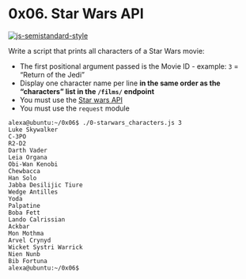 # 0x06. Star Wars API

[![js-semistandard-style](https://raw.githubusercontent.com/standard/semistandard/master/badge.svg)](https://github.com/standard/semistandard)

<p>Write a script that prints all characters of a Star Wars movie:</p>
<ul>
<li>The first positional argument passed is the Movie ID - example: <code>3</code> = “Return of the Jedi” </li>
<li>Display one character name per line <strong>in the same order as the “characters” list in the <code>/films/</code> endpoint</strong></li>
<li>You must use the <a href="/rltoken/gh_NaSUk9QlXHVoACFU-tg" title="Star wars API" target="_blank">Star wars API</a></li>
<li>You must use the <code>request</code> module</li>
</ul>
<pre><code>alexa@ubuntu:~/0x06$ ./0-starwars_characters.js 3
Luke Skywalker
C-3PO
R2-D2
Darth Vader
Leia Organa
Obi-Wan Kenobi
Chewbacca
Han Solo
Jabba Desilijic Tiure
Wedge Antilles
Yoda
Palpatine
Boba Fett
Lando Calrissian
Ackbar
Mon Mothma
Arvel Crynyd
Wicket Systri Warrick
Nien Nunb
Bib Fortuna
alexa@ubuntu:~/0x06$ 
</code></pre>